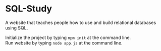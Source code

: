 # SQL-Study
A website that teaches people how to use and build relational databases using SQL.

Initialize the project by typing `npm init` at the command line.  
Run website by typing `node app.js` at the command line.
